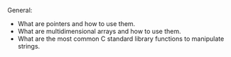 General:

- What are pointers and how to use them.
- What are multidimensional arrays and how to use them.
- What are the most common C standard library functions to manipulate strings.
